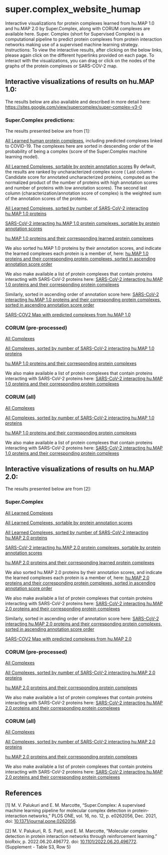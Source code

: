 # super.complex_website_humap
Interactive visualizations for protein complexes learned from hu.MAP 1.0 and hu.MAP 2.0 by Super.Complex, along with CORUM complexes are available here.
Super. Complex (short for Supervised Complex) is a computational pipeline to predict protein complexes from protein interaction networks making use of a supervised machine learning strategy. 
Instructions: To view the interactive results, after clicking on the below links, please again click on the different hyperlinks provided on each page. To interact with the visualizations, you can drag or click on the nodes of the graphs of the protein complexes or SARS-COV-2 map. 

## Interactive visualizations of results on hu.MAP 1.0:
The results below are also available and described in more detail here: https://sites.google.com/view/supercomplex/super-complex-v3-0

### Super.Complex predictions:

The results presented below are from [1]:

[All Learned human protein complexes](https://marcottelab.github.io/super.complex_website_humap/Complexes_huMAP1/Complex2proteins.html
), including predicted complexes linked to COVID-19. The complexes here are sorted in descending order of the probability of being a complex (score of the Super.Complex machine learning model).

[All Learned Complexes, sortable by protein annotation scores](https://marcottelab.github.io/super.complex_website_humap/Complexes_huMAP1/Complex2proteins_annotated.html) By default, the results are ranked by uncharacterized complex score ( Last column - Candidate score for annotated uncharacterized proteins, computed as the normalized product of the number of proteins with high annotation scores and number of proteins with low annotation scores). The second last column (characterization/annotation score of complex) is the weighted sum of the annotation scores of the proteins.

[All Learned Complexes, sorted by number of SARS-CoV-2 interacting hu.MAP 1.0 proteins](https://marcottelab.github.io/super.complex_website_humap/Complexes_huMAP1/Complex2proteins_covid.html)

[SARS-CoV-2 interacting hu.MAP 1.0 protein complexes, sortable by protein annotation scores](https://marcottelab.github.io/super.complex_website_humap/Complexes_huMAP1/Complex2proteins_annotated_covid.html)

[hu.MAP 1.0 proteins and their corresponding learned protein complexes](https://marcottelab.github.io/super.complex_website_humap/Complexes_huMAP1/Protein2complex.html)

We also sorted hu.MAP 1.0 proteins by their annotation scores, and indicate the learned complexes each protein is a member of, here:
[hu.MAP 1.0 proteins and their corresponding protein complexes, sorted in ascending  annotation score order](https://marcottelab.github.io/super.complex_website_humap/Complexes_huMAP1/Protein2complex_annotated.html)

We also make available a list of protein complexes that contain proteins interacting with SARS-CoV-2 proteins here:
[SARS-CoV-2 interacting hu.MAP 1.0 proteins and their corresponding protein complexes](https://marcottelab.github.io/super.complex_website_humap/Complexes_huMAP1/Protein2complex_covid.html)

Similarly, sorted in ascending order of annotation score here:
[SARS-CoV-2 interacting hu.MAP 1.0 proteins and their corresponding protein complexes, sorted in ascending annotation score order](https://marcottelab.github.io/super.complex_website_humap/Complexes_huMAP1/Protein2complex_annotated_covid.html)

[SARS-COV2 Map with predicted complexes from hu.MAP 1.0](https://marcottelab.github.io/super.complex_website_humap/Complexes_huMAP1/SARS_COV2_Map_only_mapped_complexes_names.html)

### CORUM (pre-processed)

[All Complexes](https://marcottelab.github.io/super.complex_website_humap/Complexes_huMAP1/CORUM_Complex2proteins.html
)

[All Complexes, sorted by number of SARS-CoV-2 interacting hu.MAP 1.0 proteins](https://marcottelab.github.io/super.complex_website_humap/Complexes_huMAP1/CORUM_Complex2proteins_covid.html)

[hu.MAP 1.0 proteins and their corresponding protein complexes](https://marcottelab.github.io/super.complex_website_humap/Complexes_huMAP1/CORUM_Protein2complex.html)

We also make available a list of protein complexes that contain proteins interacting with SARS-CoV-2 proteins here:
[SARS-CoV-2 interacting hu.MAP 1.0 proteins and their corresponding protein complexes](https://marcottelab.github.io/super.complex_website_humap/Complexes_huMAP1/CORUM_Protein2complex_covid.html)

### CORUM (all)

[All Complexes](https://marcottelab.github.io/super.complex_website_humap/Complexes_huMAP1/originalCORUM_Complex2proteins.html
)

[All Complexes, sorted by number of SARS-CoV-2 interacting hu.MAP 1.0 proteins](https://marcottelab.github.io/super.complex_website_humap/Complexes_huMAP1/originalCORUM_Complex2proteins_covid.html)

[hu.MAP 1.0 proteins and their corresponding protein complexes](https://marcottelab.github.io/super.complex_website_humap/Complexes_huMAP1/originalCORUM_Protein2complex.html)

We also make available a list of protein complexes that contain proteins interacting with SARS-CoV-2 proteins here:
[SARS-CoV-2 interacting hu.MAP 1.0 proteins and their corresponding protein complexes](https://marcottelab.github.io/super.complex_website_humap/Complexes_huMAP1/originalCORUM_Protein2complex_covid.html)

## Interactive visualizations of results on hu.MAP 2.0:

The results presented below are from [2]:

### Super.Complex

[All Learned Complexes](https://marcottelab.github.io/super.complex_website_humap/Complexes_huMAP2/Complex2proteins.html)

[All Learned Complexes, sortable by protein annotation scores](https://marcottelab.github.io/super.complex_website_humap/Complexes_huMAP2/Complex2proteins_annotated.html)

[All Learned Complexes, sorted by number of SARS-CoV-2 interacting hu.MAP 2.0 proteins](https://marcottelab.github.io/super.complex_website_humap/Complexes_huMAP2/Complex2proteins_covid.html)

[SARS-CoV-2 interacting hu.MAP 2.0 protein complexes, sortable by protein annotation scores](https://marcottelab.github.io/super.complex_website_humap/Complexes_huMAP2/Complex2proteins_annotated_covid.html)

[hu.MAP 2.0 proteins and their corresponding learned protein complexes](https://marcottelab.github.io/super.complex_website_humap/Complexes_huMAP2/Protein2complex.html)

We also sorted hu.MAP 2.0 proteins by their annotation scores, and indicate the learned complexes each protein is a member of, here:
[hu.MAP 2.0 proteins and their corresponding protein complexes, sorted in ascending  annotation score order](https://marcottelab.github.io/super.complex_website_humap/Complexes_huMAP2/Protein2complex_annotated.html)

We also make available a list of protein complexes that contain proteins interacting with SARS-CoV-2 proteins here:
[SARS-CoV-2 interacting hu.MAP 2.0 proteins and their corresponding protein complexes](https://marcottelab.github.io/super.complex_website_humap/Complexes_huMAP2/Protein2complex_covid.html)

Similarly, sorted in ascending order of annotation score here: 
[SARS-CoV-2 interacting hu.MAP 2.0 proteins and their corresponding protein complexes, sorted in ascending annotation score order](https://marcottelab.github.io/super.complex_website_humap/Complexes_huMAP2/Protein2complex_annotated_covid.html)

[SARS-COV2 Map with predicted complexes from hu.MAP 2.0](https://marcottelab.github.io/super.complex_website_humap/Complexes_huMAP2/SARS_COV2_Map_only_mapped_complexes_names.html)

### CORUM (pre-processed)

[All Complexes](https://marcottelab.github.io/super.complex_website_humap/Complexes_huMAP2/CORUM_Complex2proteins.html
)

[All Complexes, sorted by number of SARS-CoV-2 interacting hu.MAP 2.0 proteins](https://marcottelab.github.io/super.complex_website_humap/Complexes_huMAP2/CORUM_Complex2proteins_covid.html)

[hu.MAP 2.0 proteins and their corresponding protein complexes](https://marcottelab.github.io/super.complex_website_humap/Complexes_huMAP2/CORUM_Protein2complex.html)

We also make available a list of protein complexes that contain proteins interacting with SARS-CoV-2 proteins here:
[SARS-CoV-2 interacting hu.MAP 2.0 proteins and their corresponding protein complexes](https://marcottelab.github.io/super.complex_website_humap/Complexes_huMAP2/CORUM_Protein2complex_covid.html)

### CORUM (all)

[All Complexes](https://marcottelab.github.io/super.complex_website_humap/Complexes_huMAP2/originalCORUM_Complex2proteins.html
)

[All Complexes, sorted by number of SARS-CoV-2 interacting hu.MAP 2.0 proteins](https://marcottelab.github.io/super.complex_website_humap/Complexes_huMAP2/originalCORUM_Complex2proteins_covid.html)

[hu.MAP 2.0 proteins and their corresponding protein complexes](https://marcottelab.github.io/super.complex_website_humap/Complexes_huMAP2/originalCORUM_Protein2complex.html)

We also make available a list of protein complexes that contain proteins interacting with SARS-CoV-2 proteins here:
[SARS-CoV-2 interacting hu.MAP 2.0 proteins and their corresponding protein complexes](https://marcottelab.github.io/super.complex_website_humap/Complexes_huMAP2/originalCORUM_Protein2complex_covid.html)

## References

[1] M. V. Palukuri and E. M. Marcotte, “Super.Complex: A supervised machine learning
pipeline for molecular complex detection in protein-interaction networks,” PLOS ONE, vol.
16, no. 12, p. e0262056, Dec. 2021, doi: [10.1371/journal.pone.0262056](https://doi.org/10.1371/journal.pone.0262056).

[2] M. V. Palukuri, R. S. Patil, and E. M. Marcotte, “Molecular complex detection in protein interaction networks through reinforcement learning.” bioRxiv, p. 2022.06.20.496772. doi: [10.1101/2022.06.20.496772](https://www.biorxiv.org/content/10.1101/2022.06.20.496772v1). (Supplement - Table S3, Row 5)
